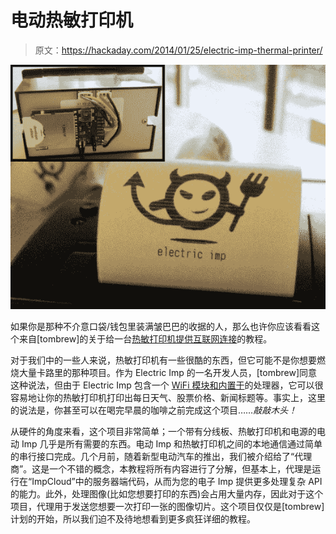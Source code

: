 # 电动热敏打印机

> 原文：<https://hackaday.com/2014/01/25/electric-imp-thermal-printer/>

![imp_printer_01_23](img/6017e98a15f8b4473cf57ee9fdc57e4f.png)

如果你是那种不介意口袋/钱包里装满皱巴巴的收据的人，那么也许你应该看看这个来自[tombrew]的关于给一台[热敏打印机提供互联网连接](http://www.instructables.com/id/imPrinter-the-electric-imp-wireless-internet-conne/)的教程。

对于我们中的一些人来说，热敏打印机有一些很酷的东西，但它可能不是你想要燃烧大量卡路里的那种项目。作为 Electric Imp 的一名开发人员，[tombrew]同意这种说法，但由于 Electric Imp 包含一个 [WiFi 模块和内置于](http://hackaday.com/2012/05/17/electric-imp-connects-projects-to-the-internet/)的处理器，它可以很容易地让你的热敏打印机打印出每日天气、股票价格、新闻标题等。事实上，这里的说法是，你甚至可以在喝完早晨的咖啡之前完成这个项目……*敲敲木头！*

从硬件的角度来看，这个项目非常简单；一个带有分线板、热敏打印机和电源的电动 Imp 几乎是所有需要的东西。电动 Imp 和热敏打印机之间的本地通信通过简单的串行接口完成。几个月前，随着新型电动汽车的推出，我们被介绍给了“代理商”。这是一个不错的概念，本教程将所有内容进行了分解，但基本上，代理是运行在“ImpCloud”中的服务器端代码，从而为您的电子 Imp 提供更多处理复杂 API 的能力。此外，处理图像(比如您想要打印的东西)会占用大量内存，因此对于这个项目，代理用于发送您想要一次打印一张的图像切片。这个项目仅仅是[tombrew]计划的开始，所以我们迫不及待地想看到更多疯狂详细的教程。